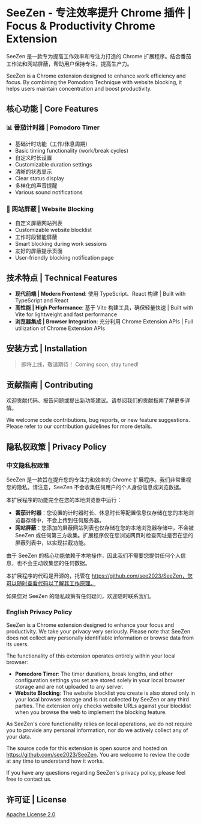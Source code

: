 # SeeZen - 专注效率提升 Chrome 插件 | Focus & Productivity Chrome Extension

SeeZen 是一款专为提高工作效率和专注力打造的 Chrome 扩展程序。结合番茄工作法和网站屏蔽，帮助用户保持专注，提高生产力。

SeeZen is a Chrome extension designed to enhance work efficiency and focus. By combining the Pomodoro Technique with website blocking, it helps users maintain concentration and boost productivity.

## 核心功能 | Core Features

### 📊 番茄计时器 | Pomodoro Timer

- 基础计时功能（工作/休息周期）
- Basic timing functionality (work/break cycles)
- 自定义时长设置
- Customizable duration settings
- 清晰的状态显示
- Clear status display
- 多样化的声音提醒
- Various sound notifications

### 🚫 网站屏蔽 | Website Blocking

- 自定义屏蔽网站列表
- Customizable website blocklist
- 工作时段智能屏蔽
- Smart blocking during work sessions
- 友好的屏蔽提示页面
- User-friendly blocking notification page

## 技术特点 | Technical Features

- **现代前端 | Modern Frontend**: 使用 TypeScript、React 构建 | Built with TypeScript and React
- **高性能 | High Performance**: 基于 Vite 构建工具，确保轻量快速 | Built with Vite for lightweight and fast performance
- **浏览器集成 | Browser Integration**: 充分利用 Chrome Extension APIs | Full utilization of Chrome Extension APIs

## 安装方式 | Installation

> 即将上线，敬请期待！
> Coming soon, stay tuned!

## 贡献指南 | Contributing

欢迎贡献代码、报告问题或提出新功能建议。请参阅我们的贡献指南了解更多详情。

We welcome code contributions, bug reports, or new feature suggestions. Please refer to our contribution guidelines for more details.

## 隐私权政策 | Privacy Policy

### 中文隐私权政策

SeeZen 是一款旨在提升您的专注力和效率的 Chrome 扩展程序。我们非常重视您的隐私。请注意，SeeZen 不会收集任何用户的个人身份信息或浏览数据。

本扩展程序的功能完全在您的本地浏览器中运行：

- **番茄计时器**：您设置的计时器时长、休息时长等配置信息仅存储在您的本地浏览器存储中，不会上传到任何服务器。
- **网站屏蔽**：您添加的屏蔽网站列表也仅存储在您的本地浏览器存储中，不会被 SeeZen 或任何第三方收集。扩展程序仅在您浏览网页时检查网址是否在您的屏蔽列表中，以实现拦截功能。

由于 SeeZen 的核心功能依赖于本地操作，因此我们不需要您提供任何个人信息，也不会主动收集您的任何数据。

本扩展程序的代码是开源的，托管在 https://github.com/see2023/SeeZen，您可以随时查看代码以了解其工作原理。

如果您对 SeeZen 的隐私政策有任何疑问，欢迎随时联系我们。

### English Privacy Policy

SeeZen is a Chrome extension designed to enhance your focus and productivity. We take your privacy very seriously. Please note that SeeZen does not collect any personally identifiable information or browse data from its users.

The functionality of this extension operates entirely within your local browser:

- **Pomodoro Timer**: The timer durations, break lengths, and other configuration settings you set are stored solely in your local browser storage and are not uploaded to any server.
- **Website Blocking**: The website blocklist you create is also stored only in your local browser storage and is not collected by SeeZen or any third parties. The extension only checks website URLs against your blocklist when you browse the web to implement the blocking feature.

As SeeZen's core functionality relies on local operations, we do not require you to provide any personal information, nor do we actively collect any of your data.

The source code for this extension is open source and hosted on https://github.com/see2023/SeeZen. You are welcome to review the code at any time to understand how it works.

If you have any questions regarding SeeZen's privacy policy, please feel free to contact us.

## 许可证 | License

[Apache License 2.0](LICENSE)
